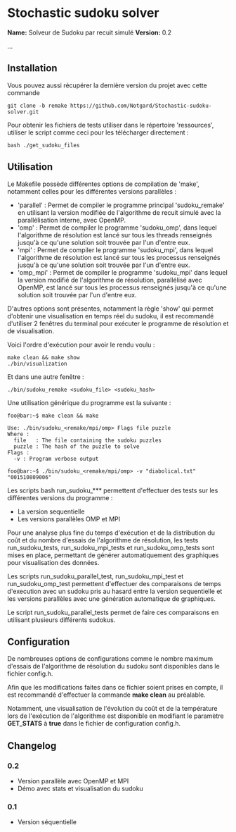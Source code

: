 # Stochastic sudoku solver #

**Name:** Solveur de Sudoku par recuit simulé
**Version:** 0.2

...

## Installation ##

Vous pouvez aussi récupérer la dernière version du projet avec cette commande
```
git clone -b remake https://github.com/Notgard/Stochastic-sudoku-solver.git
```

Pour obtenir les fichiers de tests utiliser dans le répertoire 'ressources', utiliser le script comme ceci pour les télécharger directement :
```
bash ./get_sudoku_files
```

## Utilisation ##

Le Makefile possède différentes options de compilation de 'make', notamment celles pour les différentes versions parallèles :
* 'parallel' : Permet de compiler le programme principal 'sudoku_remake' en utilisant la version modifiée de l'algorithme de recuit simulé avec la parallélisation interne, avec OpenMP.
* 'omp' : Permet de compiler le programme 'sudoku_omp', dans lequel l'algorithme de résolution est lancé sur tous les threads renseignés jusqu'à ce qu'une solution soit trouvée par l'un d'entre eux.
* 'mpi' : Permet de compiler le programme 'sudoku_mpi', dans lequel l'algorithme de résolution est lancé sur tous les processus renseignés jusqu'à ce qu'une solution soit trouvée par l'un d'entre eux.
* 'omp_mpi' : Permet de compiler le programme 'sudoku_mpi' dans lequel la version modifié de l'algorithme de résolution, parallélisé avec OpenMP, est lancé sur tous les processus renseignés jusqu'à ce qu'une solution soit trouvée par l'un d'entre eux.

D'autres options sont présentes, notamment la règle 'show' qui permet d'obtenir une visualisation en temps réel du sudoku, il est recommandé d'utiliser 2 fenêtres du terminal pour exécuter le programme de résolution et de visualisation.

Voici l'ordre d'exécution pour avoir le rendu voulu :
```
make clean && make show
./bin/visualization
```

Et dans une autre fenêtre :
```
./bin/sudoku_remake <sudoku_file> <sudoku_hash>
```

Une utilisation générique du programme est la suivante :
```console
foo@bar:~$ make clean && make

Use: ./bin/sudoku_<remake/mpi/omp> Flags file puzzle
Where :
  file   : The file containing the sudoku puzzles
  puzzle : The hash of the puzzle to solve
Flags :
  -v : Program verbose output

foo@bar:~$ ./bin/sudoku_<remake/mpi/omp> -v "diabolical.txt" "001510809006"
```

Les scripts bash run_sudoku_*** permettent d'effectuer des tests sur les différentes versions du programme :
* La version sequentielle
* Les versions parallèles OMP et MPI

Pour une analyse plus fine du temps d'exécution et de la distribution du coût et du nombre d'essais de l'algorithme de résolution, les tests run_sudoku_tests, run_sudoku_mpi_tests et run_sudoku_omp_tests sont mises en place, permettant de générer automatiquement des graphiques pour visualisation des données.

Les scripts run_sudoku_parallel_test, run_sudoku_mpi_test et run_sudoku_omp_test permettent d'effectuer des comparaisons de temps d'execution avec un sudoku pris au hasard entre la version sequentielle et les versions parallèles avec une génération automatique de graphiques.

Le script run_sudoku_parallel_tests permet de faire ces comparaisons en utilisant plusieurs différents sudokus.

## Configuration ##

De nombreuses options de configurations comme le nombre maximum d'essais de l'algorithme de résolution du sudoku sont disponibles dans le fichier config.h. 

Afin que les modifications faites dans ce fichier soient prises en compte, il est recommandé d'effectuer la commande **make clean** au préalable.

Notamment, une visualisation de l'évolution du coût et de la température lors de l'exécution de l'algorithme est disponible en modifiant le paramètre **GET_STATS** à **true** dans le fichier de configuration config.h.

## Changelog ##

### 0.2 ###
* Version parallèle avec OpenMP et MPI
* Démo avec stats et visualisation du sudoku

### 0.1 ###
* Version séquentielle
